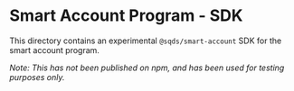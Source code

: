 # Smart Account Program - SDK

This directory contains an experimental `@sqds/smart-account` SDK for the smart account program.

_Note: This has not been published on npm, and has been used for testing purposes only._
